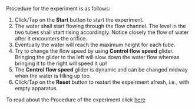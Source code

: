 Procedure for the experiment is as follows:

1. Click/Tap on the **Start** button to start the experiment.
2. The water shall start flowing through the flow channel. The level in the two tubes shall start rising accordingly. Notice closely the flow of water after it encounters the orifice.
3. Eventually the water will reach the maximum height for each tube.
4. Try to change the flow speed by using **Control flow speed** glider. Bringing the glider to the left will slow down the water flow whereas bringing it to the right will speed it up!
5. The **Control flow speed** glider is dynamic and can be changed midway when the water is filling up too. 
6. Click/Tap on the **Reset** button to restart the expeirment afresh, i.e., with empty apparatus.

To read about the Procedure of the experiment click [here](docs/3.Orifices.pdf)
